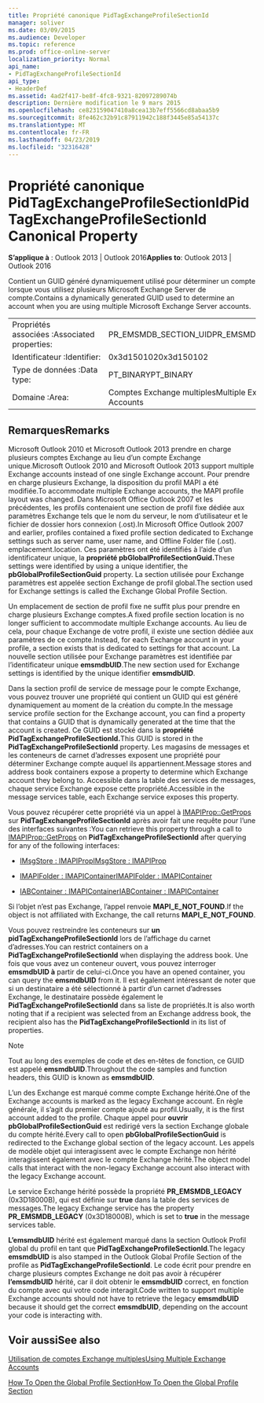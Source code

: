 ```yaml
---
title: Propriété canonique PidTagExchangeProfileSectionId
manager: soliver
ms.date: 03/09/2015
ms.audience: Developer
ms.topic: reference
ms.prod: office-online-server
localization_priority: Normal
api_name:
- PidTagExchangeProfileSectionId
api_type:
- HeaderDef
ms.assetid: 4ad2f417-be8f-4fc8-9321-82097289074b
description: Dernière modification le 9 mars 2015
ms.openlocfilehash: ce823159047410a8cea13b7eff5566cd8abaa5b9
ms.sourcegitcommit: 8fe462c32b91c87911942c188f3445e85a54137c
ms.translationtype: MT
ms.contentlocale: fr-FR
ms.lasthandoff: 04/23/2019
ms.locfileid: "32316428"
---
```

# <a name="pidtagexchangeprofilesectionid-canonical-property"></a><span data-ttu-id="1f5f2-103">Propriété canonique PidTagExchangeProfileSectionId</span><span class="sxs-lookup"><span data-stu-id="1f5f2-103">PidTagExchangeProfileSectionId Canonical Property</span></span>

  
  
<span data-ttu-id="1f5f2-104">**S’applique à** : Outlook 2013 | Outlook 2016</span><span class="sxs-lookup"><span data-stu-id="1f5f2-104">**Applies to**: Outlook 2013 | Outlook 2016</span></span> 
  
<span data-ttu-id="1f5f2-105">Contient un GUID généré dynamiquement utilisé pour déterminer un compte lorsque vous utilisez plusieurs Microsoft Exchange Server de compte.</span><span class="sxs-lookup"><span data-stu-id="1f5f2-105">Contains a dynamically generated GUID used to determine an account when you are using multiple Microsoft Exchange Server accounts.</span></span>
  
|||
|:-----|:-----|
|<span data-ttu-id="1f5f2-106">Propriétés associées :</span><span class="sxs-lookup"><span data-stu-id="1f5f2-106">Associated properties:</span></span>  <br/> |<span data-ttu-id="1f5f2-107">PR_EMSMDB_SECTION_UID</span><span class="sxs-lookup"><span data-stu-id="1f5f2-107">PR_EMSMDB_SECTION_UID</span></span>  <br/> |
|<span data-ttu-id="1f5f2-108">Identificateur :</span><span class="sxs-lookup"><span data-stu-id="1f5f2-108">Identifier:</span></span>  <br/> |<span data-ttu-id="1f5f2-109">0x3d150102</span><span class="sxs-lookup"><span data-stu-id="1f5f2-109">0x3d150102</span></span>  <br/> |
|<span data-ttu-id="1f5f2-110">Type de données :</span><span class="sxs-lookup"><span data-stu-id="1f5f2-110">Data type:</span></span>  <br/> |<span data-ttu-id="1f5f2-111">PT_BINARY</span><span class="sxs-lookup"><span data-stu-id="1f5f2-111">PT_BINARY</span></span>  <br/> |
|<span data-ttu-id="1f5f2-112">Domaine :</span><span class="sxs-lookup"><span data-stu-id="1f5f2-112">Area:</span></span>  <br/> |<span data-ttu-id="1f5f2-113">Comptes Exchange multiples</span><span class="sxs-lookup"><span data-stu-id="1f5f2-113">Multiple Exchange Accounts</span></span>  <br/> |
   
## <a name="remarks"></a><span data-ttu-id="1f5f2-114">Remarques</span><span class="sxs-lookup"><span data-stu-id="1f5f2-114">Remarks</span></span>

<span data-ttu-id="1f5f2-115">Microsoft Outlook 2010 et Microsoft Outlook 2013 prendre en charge plusieurs comptes Exchange au lieu d’un compte Exchange unique.</span><span class="sxs-lookup"><span data-stu-id="1f5f2-115">Microsoft Outlook 2010 and Microsoft Outlook 2013 support multiple Exchange accounts instead of one single Exchange account.</span></span> <span data-ttu-id="1f5f2-116">Pour prendre en charge plusieurs Exchange, la disposition du profil MAPI a été modifiée.</span><span class="sxs-lookup"><span data-stu-id="1f5f2-116">To accommodate multiple Exchange accounts, the MAPI profile layout was changed.</span></span> <span data-ttu-id="1f5f2-117">Dans Microsoft Office Outlook 2007 et les précédentes, les profils contenaient une section de profil fixe dédiée aux paramètres Exchange tels que le nom du serveur, le nom d’utilisateur et le fichier de dossier hors connexion (.ost).</span><span class="sxs-lookup"><span data-stu-id="1f5f2-117">In Microsoft Office Outlook 2007 and earlier, profiles contained a fixed profile section dedicated to Exchange settings such as server name, user name, and Offline Folder file (.ost).</span></span> <span data-ttu-id="1f5f2-118">emplacement.</span><span class="sxs-lookup"><span data-stu-id="1f5f2-118">location.</span></span> <span data-ttu-id="1f5f2-119">Ces paramètres ont été identifiés à l’aide d’un identificateur unique, la **propriété pbGlobalProfileSectionGuid.**</span><span class="sxs-lookup"><span data-stu-id="1f5f2-119">These settings were identified by using a unique identifier, the **pbGlobalProfileSectionGuid** property.</span></span> <span data-ttu-id="1f5f2-120">La section utilisée pour Exchange paramètres est appelée section Exchange de profil global.</span><span class="sxs-lookup"><span data-stu-id="1f5f2-120">The section used for Exchange settings is called the Exchange Global Profile Section.</span></span> 
  
<span data-ttu-id="1f5f2-121">Un emplacement de section de profil fixe ne suffit plus pour prendre en charge plusieurs Exchange comptes.</span><span class="sxs-lookup"><span data-stu-id="1f5f2-121">A fixed profile section location is no longer sufficient to accommodate multiple Exchange accounts.</span></span> <span data-ttu-id="1f5f2-122">Au lieu de cela, pour chaque Exchange de votre profil, il existe une section dédiée aux paramètres de ce compte.</span><span class="sxs-lookup"><span data-stu-id="1f5f2-122">Instead, for each Exchange account in your profile, a section exists that is dedicated to settings for that account.</span></span> <span data-ttu-id="1f5f2-123">La nouvelle section utilisée pour Exchange paramètres est identifiée par l’identificateur unique **emsmdbUID**.</span><span class="sxs-lookup"><span data-stu-id="1f5f2-123">The new section used for Exchange settings is identified by the unique identifier **emsmdbUID**.</span></span>
  
<span data-ttu-id="1f5f2-124">Dans la section profil de service de message pour le compte Exchange, vous pouvez trouver une propriété qui contient un GUID qui est généré dynamiquement au moment de la création du compte.</span><span class="sxs-lookup"><span data-stu-id="1f5f2-124">In the message service profile section for the Exchange account, you can find a property that contains a GUID that is dynamically generated at the time that the account is created.</span></span> <span data-ttu-id="1f5f2-125">Ce GUID est stocké dans la **propriété PidTagExchangeProfileSectionId.**</span><span class="sxs-lookup"><span data-stu-id="1f5f2-125">This GUID is stored in the **PidTagExchangeProfileSectionId** property.</span></span> <span data-ttu-id="1f5f2-126">Les magasins de messages et les conteneurs de carnet d’adresses exposent une propriété pour déterminer Exchange compte auquel ils appartiennent.</span><span class="sxs-lookup"><span data-stu-id="1f5f2-126">Message stores and address book containers expose a property to determine which Exchange account they belong to.</span></span> <span data-ttu-id="1f5f2-127">Accessible dans la table des services de messages, chaque service Exchange expose cette propriété.</span><span class="sxs-lookup"><span data-stu-id="1f5f2-127">Accessible in the message services table, each Exchange service exposes this property.</span></span> 
  
<span data-ttu-id="1f5f2-128">Vous pouvez récupérer cette propriété via un appel à [IMAPIProp::GetProps](imapiprop-getprops.md) sur **PidTagExchangeProfileSectionId** après avoir fait une requête pour l’une des interfaces suivantes :</span><span class="sxs-lookup"><span data-stu-id="1f5f2-128">You can retrieve this property through a call to [IMAPIProp::GetProps](imapiprop-getprops.md) on **PidTagExchangeProfileSectionId** after querying for any of the following interfaces:</span></span> 
  
- [<span data-ttu-id="1f5f2-129">IMsgStore : IMAPIProp</span><span class="sxs-lookup"><span data-stu-id="1f5f2-129">IMsgStore : IMAPIProp</span></span>](imsgstoreimapiprop.md)
    
- [<span data-ttu-id="1f5f2-130">IMAPIFolder : IMAPIContainer</span><span class="sxs-lookup"><span data-stu-id="1f5f2-130">IMAPIFolder : IMAPIContainer</span></span>](imapifolderimapicontainer.md)
    
- [<span data-ttu-id="1f5f2-131">IABContainer : IMAPIContainer</span><span class="sxs-lookup"><span data-stu-id="1f5f2-131">IABContainer : IMAPIContainer</span></span>](iabcontainerimapicontainer.md)
    
<span data-ttu-id="1f5f2-132">Si l’objet n’est pas Exchange, l’appel renvoie **MAPI_E_NOT_FOUND**.</span><span class="sxs-lookup"><span data-stu-id="1f5f2-132">If the object is not affiliated with Exchange, the call returns **MAPI_E_NOT_FOUND**.</span></span>
  
<span data-ttu-id="1f5f2-133">Vous pouvez restreindre les conteneurs sur **un pidTagExchangeProfileSectionId** lors de l’affichage du carnet d’adresses.</span><span class="sxs-lookup"><span data-stu-id="1f5f2-133">You can restrict containers on a **PidTagExchangeProfileSectionId** when displaying the address book.</span></span> <span data-ttu-id="1f5f2-134">Une fois que vous avez un conteneur ouvert, vous pouvez interroger **emsmdbUID à** partir de celui-ci.</span><span class="sxs-lookup"><span data-stu-id="1f5f2-134">Once you have an opened container, you can query the **emsmdbUID** from it.</span></span> <span data-ttu-id="1f5f2-135">Il est également intéressant de noter que si un destinataire a été sélectionné à partir d’un carnet d’adresses Exchange, le destinataire possède également le **PidTagExchangeProfileSectionId** dans sa liste de propriétés.</span><span class="sxs-lookup"><span data-stu-id="1f5f2-135">It is also worth noting that if a recipient was selected from an Exchange address book, the recipient also has the **PidTagExchangeProfileSectionId** in its list of properties.</span></span> 
  
> [!NOTE]
> <span data-ttu-id="1f5f2-136">Tout au long des exemples de code et des en-têtes de fonction, ce GUID est appelé **emsmdbUID**.</span><span class="sxs-lookup"><span data-stu-id="1f5f2-136">Throughout the code samples and function headers, this GUID is known as **emsmdbUID**.</span></span> 
  
<span data-ttu-id="1f5f2-137">L’un des Exchange est marqué comme compte Exchange hérité.</span><span class="sxs-lookup"><span data-stu-id="1f5f2-137">One of the Exchange accounts is marked as the legacy Exchange account.</span></span> <span data-ttu-id="1f5f2-138">En règle générale, il s’agit du premier compte ajouté au profil.</span><span class="sxs-lookup"><span data-stu-id="1f5f2-138">Usually, it is the first account added to the profile.</span></span> <span data-ttu-id="1f5f2-139">Chaque appel pour **ouvrir pbGlobalProfileSectionGuid** est redirigé vers la section Exchange globale du compte hérité.</span><span class="sxs-lookup"><span data-stu-id="1f5f2-139">Every call to open **pbGlobalProfileSectionGuid** is redirected to the Exchange global section of the legacy account.</span></span> <span data-ttu-id="1f5f2-140">Les appels de modèle objet qui interagissent avec le compte Exchange non hérité interagissent également avec le compte Exchange hérité.</span><span class="sxs-lookup"><span data-stu-id="1f5f2-140">The object model calls that interact with the non-legacy Exchange account also interact with the legacy Exchange account.</span></span> 
  
<span data-ttu-id="1f5f2-141">Le service Exchange hérité possède la propriété **PR_EMSMDB_LEGACY** (0x3D18000B), qui est définie sur **true** dans la table des services de messages.</span><span class="sxs-lookup"><span data-stu-id="1f5f2-141">The legacy Exchange service has the property **PR_EMSMDB_LEGACY** (0x3D18000B), which is set to **true** in the message services table.</span></span> 
  
<span data-ttu-id="1f5f2-142">**L’emsmdbUID** hérité est également marqué dans la section Outlook Profil global du profil en tant que **PidTagExchangeProfileSectionId**.</span><span class="sxs-lookup"><span data-stu-id="1f5f2-142">The legacy **emsmdbUID** is also stamped in the Outlook Global Profile Section of the profile as **PidTagExchangeProfileSectionId**.</span></span> <span data-ttu-id="1f5f2-143">Le code écrit pour prendre en charge plusieurs comptes Exchange ne doit pas avoir à récupérer **l’emsmdbUID** hérité, car il doit obtenir le **emsmdbUID** correct, en fonction du compte avec qui votre code interagit.</span><span class="sxs-lookup"><span data-stu-id="1f5f2-143">Code written to support multiple Exchange accounts should not have to retrieve the legacy **emsmdbUID** because it should get the correct **emsmdbUID**, depending on the account your code is interacting with.</span></span>
  
## <a name="see-also"></a><span data-ttu-id="1f5f2-144">Voir aussi</span><span class="sxs-lookup"><span data-stu-id="1f5f2-144">See also</span></span>



[<span data-ttu-id="1f5f2-145">Utilisation de comptes Exchange multiples</span><span class="sxs-lookup"><span data-stu-id="1f5f2-145">Using Multiple Exchange Accounts</span></span>](using-multiple-exchange-accounts.md)


[<span data-ttu-id="1f5f2-146">How To Open the Global Profile Section</span><span class="sxs-lookup"><span data-stu-id="1f5f2-146">How To Open the Global Profile Section</span></span>](https://support.microsoft.com/kb/188482)

